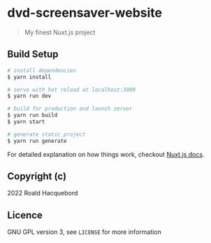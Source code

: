 # dvd-screensaver-website

> My finest Nuxt.js project

## Build Setup

```bash
# install dependencies
$ yarn install

# serve with hot reload at localhost:3000
$ yarn run dev

# build for production and launch server
$ yarn run build
$ yarn start

# generate static project
$ yarn run generate
```

For detailed explanation on how things work, checkout [Nuxt.js docs](https://nuxtjs.org).

## Copyright (c)

2022 Roald Hacquebord

## Licence

GNU GPL version 3, see `LICENSE` for more information
